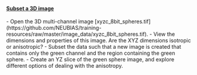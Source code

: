 <h4 id="subset"><a href="#subset"> Subset a 3D image</a></h4>
  - Open the 3D multi-channel image [xyzc_8bit_spheres.tif](https://github.com/NEUBIAS/training-resources/raw/master/image_data/xyzc_8bit_spheres.tif).
    - View the dimensions and properties of this image. Are the XYZ dimensions isotropic or anisotropic?
    - Subset the data such that a new image is created that contains only the green channel and the region containing the green sphere.
    - Create an YZ slice of the green sphere image, and explore different options of dealing with the anisotropy.

